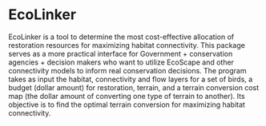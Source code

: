 # EcoLinker
EcoLinker is a tool to determine the most cost-effective allocation of restoration resources for maximizing habitat connectivity. This package serves as a more practical interface for Government + conservation agencies + decision makers who want to utilize EcoScape and other connectivity models to inform real conservation decisions. The program takes as input the habitat, connectivity and flow layers for a set of birds, a budget (dollar amount) for restoration, terrain, and a terrain conversion cost map (the dollar amount of converting one type of terrain to another). Its objective is to find the optimal terrain conversion for maximizing habitat connectivity.
